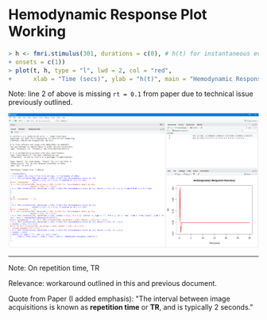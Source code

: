 # Hemodynamic Response Plot Working

```r
> h <- fmri.stimulus(301, durations = c(0), # h(t) for instantaneous event at t=0, onsets = c(1), rt = 0.1)
+ onsets = c(1))
> plot(t, h, type = "l", lwd = 2, col = "red",
+      xlab = "Time (secs)", ylab = "h(t)", main = "Hemodynamic Response Function")
```

Note: line 2 of above is missing `rt = 0.1` from paper due to technical issue previously outlined.

![Screenshot of HemodynamicResponse](/src/images/Screenshot-2024-04-22-131522-HemodynamicResponse.png)

____

Note: On repetition time, TR

Relevance: workaround outlined in this and previous document.

Quote from Paper (I added emphasis): "The interval between image acquisitions is known as **repetition time** or **TR**, and is typically 2
seconds."
